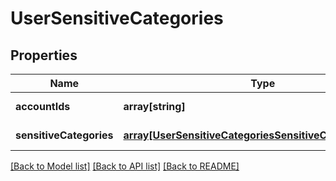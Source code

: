 # UserSensitiveCategories

## Properties
Name | Type | Description | Notes
------------ | ------------- | ------------- | -------------
**accountIds** | **array[string]** |  | [default to null]
**sensitiveCategories** | [**array[UserSensitiveCategoriesSensitiveCategoriesInner]**](UserSensitiveCategoriesSensitiveCategoriesInner.md) |  | [default to null]

[[Back to Model list]](../README.md#documentation-for-models) [[Back to API list]](../README.md#documentation-for-api-endpoints) [[Back to README]](../README.md)


